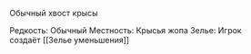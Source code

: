 Обычный хвост крысы

Редкость: Обычный
Местность: Крысья жопа
Зелье: 
Игрок создаёт [[Зелье уменьшения]]